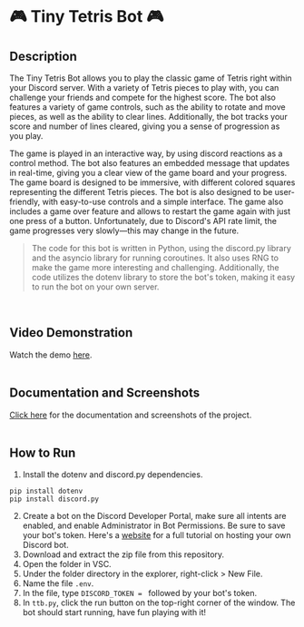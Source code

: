 # 🎮 Tiny Tetris Bot 🎮

## Description

The Tiny Tetris Bot allows you to play the classic game of Tetris right within your Discord server. With a variety of Tetris pieces to play with, you can challenge your friends and compete for the highest score. The bot also features a variety of game controls, such as the ability to rotate and move pieces, as well as the ability to clear lines. Additionally, the bot tracks your score and number of lines cleared, giving you a sense of progression as you play.

The game is played in an interactive way, by using discord reactions as a control method. The bot also features an embedded message that updates in real-time, giving you a clear view of the game board and your progress. The game board is designed to be immersive, with different colored squares representing the different Tetris pieces. The bot is also designed to be user-friendly, with easy-to-use controls and a simple interface. The game also includes a game over feature and allows to restart the game again with just one press of a button. Unfortunately, due to Discord's API rate limit, the game progresses very slowly—this may change in the future.

> The code for this bot is written in Python, using the discord.py library and the asyncio library for running coroutines. It also uses RNG to make the game more interesting and challenging. Additionally, the code utilizes the dotenv library to store the bot's token, making it easy to run the bot on your own server.
<br>

## Video Demonstration

Watch the demo [here](https://drive.google.com/file/d/1Ylk65-2wrIk2a93cwuL8KCYuBMw28OMn/view?usp=sharing).
<br><br>

## Documentation and Screenshots

[Click here](https://drive.google.com/file/d/1vZLSUDlxMKcHaKiRFW_6vlhZ4WEVieIW/view?usp=sharing) for the documentation and screenshots of the project.
<br><br>

## How to Run

1. Install the dotenv and discord.py dependencies.

```
pip install dotenv
pip install discord.py
```

2. Create a bot on the Discord Developer Portal, make sure all intents are enabled, and enable Administrator in Bot Permissions. Be sure to save your bot's token.
Here's a [website](https://www.freecodecamp.org/news/create-a-discord-bot-with-python/) for a full tutorial on hosting your own Discord bot.
3. Download and extract the zip file from this repository.
4. Open the folder in VSC.
5. Under the folder directory in the explorer, right-click > New File.
6. Name the file ```.env```.
7. In the file, type ```DISCORD_TOKEN = ``` followed by your bot's token.
8. In ```ttb.py```, click the run button on the top-right corner of the window. The bot should start running, have fun playing with it!
